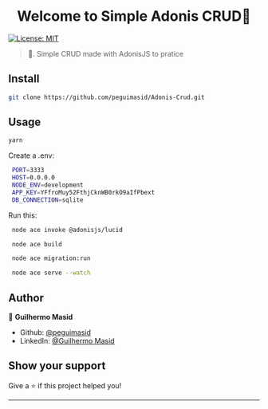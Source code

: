 <h1 align="center">Welcome to Simple Adonis CRUD👋</h1>
<p>
  <a href="#" target="_blank">
    <img alt="License: MIT" src="https://img.shields.io/badge/License-MIT-yellow.svg" />
  </a>
</p>

> 🍬. Simple CRUD made with AdonisJS to pratice

## Install

```sh
git clone https://github.com/peguimasid/Adonis-Crud.git
```

## Usage

```sh
yarn
```


Create a .env:
 ```sh
  PORT=3333
  HOST=0.0.0.0
  NODE_ENV=development
  APP_KEY=YFfroMuy52FthjCknWB0rkO9aIfPbext
  DB_CONNECTION=sqlite

 ```
 Run this:

 ```sh
  node ace invoke @adonisjs/lucid

  node ace build

  node ace migration:run

  node ace serve --watch
 ```

## Author

👤 **Guilhermo Masid**

* Github: [@peguimasid](https://github.com/peguimasid)
* LinkedIn: [@Guilhermo Masid](https://www.linkedin.com/in/guilhermo-masid-494677b8/)

## Show your support

Give a ⭐️ if this project helped you!

***

